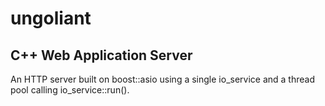 # ungoliant
## C++ Web Application Server

An HTTP server built on boost::asio using a single io_service and a thread pool calling io_service::run().
